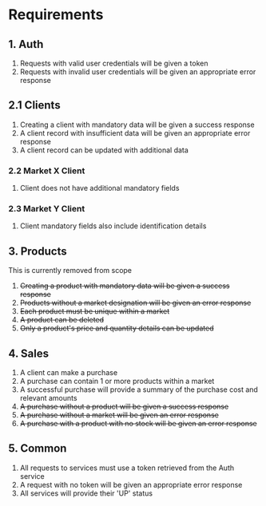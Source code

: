 # Requirements
## 1. Auth
1) Requests with valid user credentials will be given a token
1) Requests with invalid user credentials will be given an appropriate error response

## 2.1 Clients
1) Creating a client with mandatory data will be given a success response
1) A client record with insufficient data will be given an appropriate error response
1) A client record can be updated with additional data

### 2.2 Market X Client
1) Client does not have additional mandatory fields

### 2.3 Market Y Client
1) Client mandatory fields also include identification details
 
## 3. Products
This is currently removed from scope
1) ~~Creating a product with mandatory data will be given a success response~~
1) ~~Products without a market designation will be given an error response~~
1) ~~Each product must be unique within a market~~
1) ~~A product can be deleted~~
1) ~~Only a product's price and quantity details can be updated~~

## 4. Sales
1) A client can make a purchase
1) A purchase can contain 1 or more products within a market
1) A successful purchase will provide a summary of the purchase cost and relevant amounts
1) ~~A purchase without a product will be given a success response~~
1) ~~A purchase without a market will be given an error response~~
1) ~~A purchase with a product with no stock will be given an error response~~

## 5. Common 
1) All requests to services must use a token retrieved from the Auth service
1) A request with no token will be given an appropriate error response
1) All services will provide their 'UP' status

